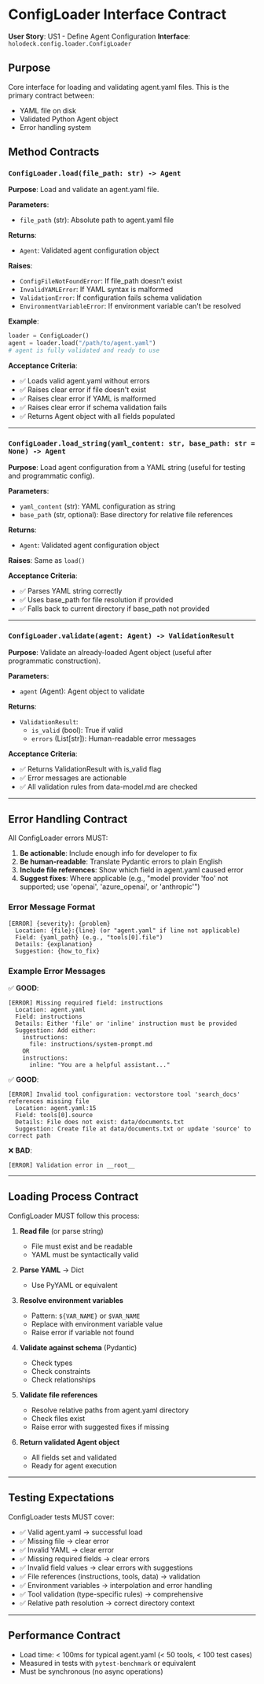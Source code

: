 # ConfigLoader Interface Contract

**User Story**: US1 - Define Agent Configuration
**Interface**: `holodeck.config.loader.ConfigLoader`

## Purpose

Core interface for loading and validating agent.yaml files. This is the primary contract between:

- YAML file on disk
- Validated Python Agent object
- Error handling system

## Method Contracts

### `ConfigLoader.load(file_path: str) -> Agent`

**Purpose**: Load and validate an agent.yaml file.

**Parameters**:

- `file_path` (str): Absolute path to agent.yaml file

**Returns**:

- `Agent`: Validated agent configuration object

**Raises**:

- `ConfigFileNotFoundError`: If file_path doesn't exist
- `InvalidYAMLError`: If YAML syntax is malformed
- `ValidationError`: If configuration fails schema validation
- `EnvironmentVariableError`: If environment variable can't be resolved

**Example**:

```python
loader = ConfigLoader()
agent = loader.load("/path/to/agent.yaml")
# agent is fully validated and ready to use
```

**Acceptance Criteria**:

- ✅ Loads valid agent.yaml without errors
- ✅ Raises clear error if file doesn't exist
- ✅ Raises clear error if YAML is malformed
- ✅ Raises clear error if schema validation fails
- ✅ Returns Agent object with all fields populated

---

### `ConfigLoader.load_string(yaml_content: str, base_path: str = None) -> Agent`

**Purpose**: Load agent configuration from a YAML string (useful for testing and programmatic config).

**Parameters**:

- `yaml_content` (str): YAML configuration as string
- `base_path` (str, optional): Base directory for relative file references

**Returns**:

- `Agent`: Validated agent configuration object

**Raises**: Same as `load()`

**Acceptance Criteria**:

- ✅ Parses YAML string correctly
- ✅ Uses base_path for file resolution if provided
- ✅ Falls back to current directory if base_path not provided

---

### `ConfigLoader.validate(agent: Agent) -> ValidationResult`

**Purpose**: Validate an already-loaded Agent object (useful after programmatic construction).

**Parameters**:

- `agent` (Agent): Agent object to validate

**Returns**:

- `ValidationResult`:
  - `is_valid` (bool): True if valid
  - `errors` (List[str]): Human-readable error messages

**Acceptance Criteria**:

- ✅ Returns ValidationResult with is_valid flag
- ✅ Error messages are actionable
- ✅ All validation rules from data-model.md are checked

---

## Error Handling Contract

All ConfigLoader errors MUST:

1. **Be actionable**: Include enough info for developer to fix
2. **Be human-readable**: Translate Pydantic errors to plain English
3. **Include file references**: Show which field in agent.yaml caused error
4. **Suggest fixes**: Where applicable (e.g., "model provider 'foo' not supported; use 'openai', 'azure_openai', or 'anthropic'")

### Error Message Format

```
[ERROR] {severity}: {problem}
  Location: {file}:{line} (or "agent.yaml" if line not applicable)
  Field: {yaml_path} (e.g., "tools[0].file")
  Details: {explanation}
  Suggestion: {how_to_fix}
```

### Example Error Messages

✅ **GOOD**:

```
[ERROR] Missing required field: instructions
  Location: agent.yaml
  Field: instructions
  Details: Either 'file' or 'inline' instruction must be provided
  Suggestion: Add either:
    instructions:
      file: instructions/system-prompt.md
    OR
    instructions:
      inline: "You are a helpful assistant..."
```

✅ **GOOD**:

```
[ERROR] Invalid tool configuration: vectorstore tool 'search_docs' references missing file
  Location: agent.yaml:15
  Field: tools[0].source
  Details: File does not exist: data/documents.txt
  Suggestion: Create file at data/documents.txt or update 'source' to correct path
```

❌ **BAD**:

```
[ERROR] Validation error in __root__
```

---

## Loading Process Contract

ConfigLoader MUST follow this process:

1. **Read file** (or parse string)

   - File must exist and be readable
   - YAML must be syntactically valid

2. **Parse YAML** → Dict

   - Use PyYAML or equivalent

3. **Resolve environment variables**

   - Pattern: `${VAR_NAME}` or `$VAR_NAME`
   - Replace with environment variable value
   - Raise error if variable not found

4. **Validate against schema** (Pydantic)

   - Check types
   - Check constraints
   - Check relationships

5. **Validate file references**

   - Resolve relative paths from agent.yaml directory
   - Check files exist
   - Raise error with suggested fixes if missing

6. **Return validated Agent object**
   - All fields set and validated
   - Ready for agent execution

---

## Testing Expectations

ConfigLoader tests MUST cover:

- ✅ Valid agent.yaml → successful load
- ✅ Missing file → clear error
- ✅ Invalid YAML → clear error
- ✅ Missing required fields → clear errors
- ✅ Invalid field values → clear errors with suggestions
- ✅ File references (instructions, tools, data) → validation
- ✅ Environment variables → interpolation and error handling
- ✅ Tool validation (type-specific rules) → comprehensive
- ✅ Relative path resolution → correct directory context

---

## Performance Contract

- Load time: < 100ms for typical agent.yaml (< 50 tools, < 100 test cases)
- Measured in tests with `pytest-benchmark` or equivalent
- Must be synchronous (no async operations)
